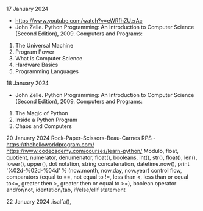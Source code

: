 17 January 2024

- https://www.youtube.com/watch?v=eWRfhZUzrAc
- John Zelle. Python Programming: An Introduction to Computer Science (Second Edition), 2009.
Computers and Programs:
1. The Universal Machine
2. Program Power
3. What is Computer Science
4. Hardware Basics
5. Programming Languages

18 January 2024
- John Zelle. Python Programming: An Introduction to Computer Science (Second Edition), 2009.
Computers and Programs:
1. The Magic of Python
2. Inside a Python Program
3. Chaos and Computers

20 January 2024
Rock-Paper-Scissors-Beau-Carnes
RPS - https://thehelloworldprogram.com/
https://www.codecademy.com/courses/learn-python/
Modulo, float, quotient, numerator, denumenator, float(), booleans, int(), str(), float(), len(), lower(), upper(), dot notation, string concatenation, datetime.now(), print '%02d-%02d-%04d' % (now.month, now.day, now.year)
control flow, comparators (equal to ==, not equal to !=, less than <, less than or equal to<=, greater then >, greater then or equal to >=), boolean operator and/or/not, identation/tab, if/else/elif statement

22 January 2024
.isalfa(),

  
